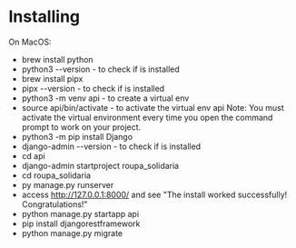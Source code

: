 # Installing 

On MacOS:
- brew install python
- python3 --version - to check if is installed
- brew install pipx
- pipx --version - to check if is installed
- python3 -m venv api - to create a virtual env 
- source api/bin/activate - to activate the virtual env api
Note: You must activate the virtual environment every time you open the command prompt to work on your project.
- python3 -m pip install Django
- django-admin --version - to check if is installed
- cd api
- django-admin startproject roupa_solidaria
- cd roupa_solidaria
- py manage.py runserver
- access http://127.0.0.1:8000/ and see "The install worked successfully! Congratulations!"
- python manage.py startapp api
- pip install djangorestframework
- python manage.py migrate